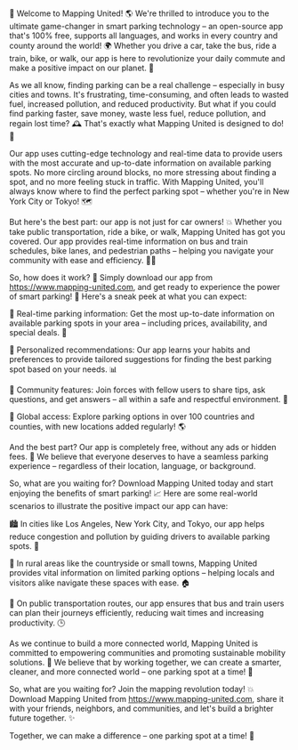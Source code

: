 🚨 Welcome to Mapping United! 🌎 We're thrilled to introduce you to the ultimate game-changer in smart parking technology – an open-source app that's 100% free, supports all languages, and works in every country and county around the world! 🌍 Whether you drive a car, take the bus, ride a train, bike, or walk, our app is here to revolutionize your daily commute and make a positive impact on our planet. 🌟

As we all know, finding parking can be a real challenge – especially in busy cities and towns. It's frustrating, time-consuming, and often leads to wasted fuel, increased pollution, and reduced productivity. But what if you could find parking faster, save money, waste less fuel, reduce pollution, and regain lost time? 🕰️ That's exactly what Mapping United is designed to do! 💪

Our app uses cutting-edge technology and real-time data to provide users with the most accurate and up-to-date information on available parking spots. No more circling around blocks, no more stressing about finding a spot, and no more feeling stuck in traffic. With Mapping United, you'll always know where to find the perfect parking spot – whether you're in New York City or Tokyo! 🗺️

But here's the best part: our app is not just for car owners! 💥 Whether you take public transportation, ride a bike, or walk, Mapping United has got you covered. Our app provides real-time information on bus and train schedules, bike lanes, and pedestrian paths – helping you navigate your community with ease and efficiency. 🚴‍♀️

So, how does it work? 🔧 Simply download our app from https://www.mapping-united.com, and get ready to experience the power of smart parking! 🚀 Here's a sneak peek at what you can expect:

🔹 Real-time parking information: Get the most up-to-date information on available parking spots in your area – including prices, availability, and special deals. 💸

🔹 Personalized recommendations: Our app learns your habits and preferences to provide tailored suggestions for finding the best parking spot based on your needs. 📊

🔹 Community features: Join forces with fellow users to share tips, ask questions, and get answers – all within a safe and respectful environment. 👥

🔹 Global access: Explore parking options in over 100 countries and counties, with new locations added regularly! 🌎

And the best part? Our app is completely free, without any ads or hidden fees. 💸 We believe that everyone deserves to have a seamless parking experience – regardless of their location, language, or background.

So, what are you waiting for? Download Mapping United today and start enjoying the benefits of smart parking! 📈 Here are some real-world scenarios to illustrate the positive impact our app can have:

🏙️ In cities like Los Angeles, New York City, and Tokyo, our app helps reduce congestion and pollution by guiding drivers to available parking spots. 🌊

🌳 In rural areas like the countryside or small towns, Mapping United provides vital information on limited parking options – helping locals and visitors alike navigate these spaces with ease. 🏠

🚂 On public transportation routes, our app ensures that bus and train users can plan their journeys efficiently, reducing wait times and increasing productivity. 🕒

As we continue to build a more connected world, Mapping United is committed to empowering communities and promoting sustainable mobility solutions. 💪 We believe that by working together, we can create a smarter, cleaner, and more connected world – one parking spot at a time! 🌟

So, what are you waiting for? Join the mapping revolution today! 💥 Download Mapping United from https://www.mapping-united.com, share it with your friends, neighbors, and communities, and let's build a brighter future together. ✨

Together, we can make a difference – one parking spot at a time! 🚨